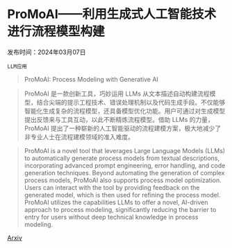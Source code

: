 # ProMoAI——利用生成式人工智能技术进行流程模型构建

发布时间：2024年03月07日

`LLM应用`

> ProMoAI: Process Modeling with Generative AI

> ProMoAI 是一款创新工具，巧妙运用 LLMs 从文本描述自动构建流程模型，结合尖端的提示工程技术、错误处理机制以及代码生成手段。不仅能够智能化生成复杂的流程模型，还具备模型优化功能。用户可通过对生成模型提出反馈来与工具互动，以此不断精炼流程模型。借助 LLMs 的力量，ProMoAI 提出了一种崭新的人工智能驱动的流程建模方案，极大地减少了非专业人士在流程建模领域的准入难度。

> ProMoAI is a novel tool that leverages Large Language Models (LLMs) to automatically generate process models from textual descriptions, incorporating advanced prompt engineering, error handling, and code generation techniques. Beyond automating the generation of complex process models, ProMoAI also supports process model optimization. Users can interact with the tool by providing feedback on the generated model, which is then used for refining the process model. ProMoAI utilizes the capabilities LLMs to offer a novel, AI-driven approach to process modeling, significantly reducing the barrier to entry for users without deep technical knowledge in process modeling.

[Arxiv](https://arxiv.org/abs/2403.04327)